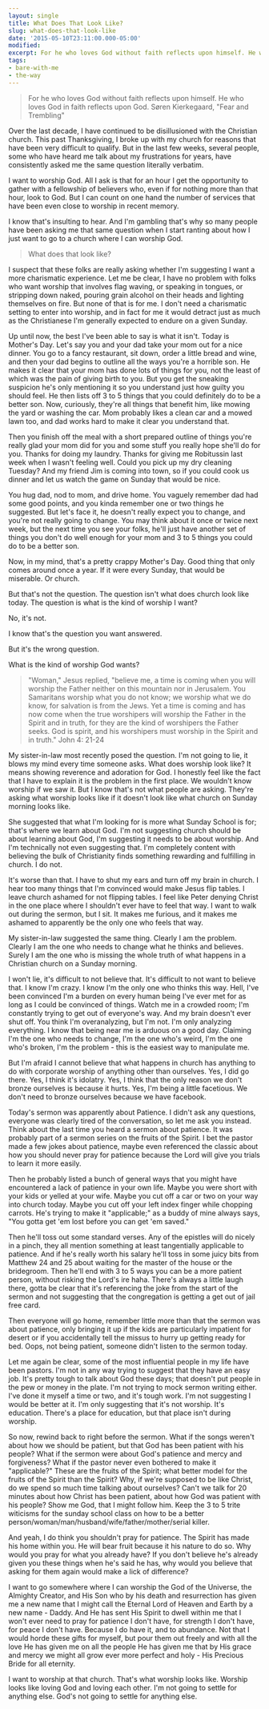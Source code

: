 ```yaml
---
layout: single
title: What Does That Look Like?
slug: what-does-that-look-like
date: '2015-05-10T23:11:00.000-05:00'
modified:
excerpt: For he who loves God without faith reflects upon himself. He who loves God in faith reflects upon God.
tags:
- bare-with-me
- the-way
---
```


> For he who loves God without faith reflects upon himself. He who loves God in faith reflects upon God.
> Søren Kierkegaard, "Fear and Trembling"

Over the last decade, I have continued to be disillusioned with the Christian church. This past Thanksgiving, I broke up with my church for reasons that have been very difficult to qualify. But in the last few weeks, several people, some who have heard me talk about my frustrations for years, have consistently asked me the same question literally verbatim.

I want to worship God. All I ask is that for an hour I get the opportunity to gather with a fellowship of believers who, even if for nothing more than that hour, look to God. But I can count on one hand the number of services that have been even close to worship in recent memory.

I know that's insulting to hear. And I'm gambling that's why so many people have been asking me that same question when I start ranting about how I just want to go to a church where I can worship God.

> What does that look like?

I suspect that these folks are really asking whether I'm suggesting I want a more charismatic experience. Let me be clear, I have no problem with folks who want worship that involves flag waving, or speaking in tongues, or stripping down naked, pouring grain alcohol on their heads and lighting themselves on fire. But none of that is for me. I don't need a charismatic setting to enter into worship, and in fact for me it would detract just as much as the Christianese I'm generally expected to endure on a given Sunday.

Up until now, the best I've been able to say is what it isn't. Today is Mother's Day. Let's say you and your dad take your mom out for a nice dinner. You go to a fancy restaurant, sit down, order a little bread and wine, and then your dad begins to outline all the ways you're a horrible son. He makes it clear that your mom has done lots of things for you, not the least of which was the pain of giving birth to you. But you get the sneaking suspicion he's only mentioning it so you understand just how guilty you should feel. He then lists off 3 to 5 things that you could definitely do to be a better son. Now, curiously, they're all things that benefit him, like mowing the yard or washing the car. Mom probably likes a clean car and a mowed lawn too, and dad works hard to make it clear you understand that.

Then you finish off the meal with a short prepared outline of things you're really glad your mom did for you and some stuff you really hope she'll do for you. Thanks for doing my laundry. Thanks for giving me Robitussin last week when I wasn't feeling well. Could you pick up my dry cleaning Tuesday? And my friend Jim is coming into town, so if you could cook us dinner and let us watch the game on Sunday that would be nice.

You hug dad, nod to mom, and drive home. You vaguely remember dad had some good points, and you kinda remember one or two things he suggested. But let's face it, he doesn't really expect you to change, and you're not really going to change. You may think about it once or twice next week, but the next time you see your folks, he'll just have another set of things you don't do well enough for your mom and 3 to 5 things you could do to be a better son.

Now, in my mind, that's a pretty crappy Mother's Day. Good thing that only comes around once a year. If it were every Sunday, that would be miserable. Or church.

But that's not the question. The question isn't what does church look like today. The question is what is the kind of worship I want?

No, it's not.

I know that's the question you want answered.

But it's the wrong question.

What is the kind of worship God wants?

> "Woman," Jesus replied, "believe me, a time is coming when you will worship the Father neither on this mountain nor in Jerusalem. You Samaritans worship what you do not know; we worship what we do know, for salvation is from the Jews. Yet a time is coming and has now come when the true worshipers will worship the Father in the Spirit and in truth, for they are the kind of worshipers the Father seeks. God is spirit, and his worshipers must worship in the Spirit and in truth."
> John 4: 21-24

My sister-in-law most recently posed the question. I'm not going to lie, it blows my mind every time someone asks. What does worship look like? It means showing reverence and adoration for God. I honestly feel like the fact that I have to explain it is the problem in the first place. We wouldn't know worship if we saw it. But I know that's not what people are asking. They're asking what worship looks like if it doesn't look like what church on Sunday morning looks like.

She suggested that what I'm looking for is more what Sunday School is for; that's where we learn about God. I'm not suggesting church should be about learning about God, I'm suggesting it needs to be about worship. And I'm technically not even suggesting that. I'm completely content with believing the bulk of Christianity finds something rewarding and fulfilling in church. I do not.

It's worse than that. I have to shut my ears and turn off my brain in church. I hear too many things that I'm convinced would make Jesus flip tables. I leave church ashamed for not flipping tables. I feel like Peter denying Christ in the one place where I shouldn't ever have to feel that way. I want to walk out during the sermon, but I sit. It makes me furious, and it makes me ashamed to apparently be the only one who feels that way.

My sister-in-law suggested the same thing. Clearly I am the problem. Clearly I am the one who needs to change what he thinks and believes. Surely I am the one who is missing the whole truth of what happens in a Christian church on a Sunday morning.

I won't lie, it's difficult to not believe that. It's difficult to not want to believe that. I know I'm crazy. I know I'm the only one who thinks this way. Hell, I've been convinced I'm a burden on every human being I've ever met for as long as I could be convinced of things. Watch me in a crowded room; I'm constantly trying to get out of everyone's way. And my brain doesn't ever shut off. You think I'm overanalyzing, but I'm not. I'm only analyzing everything. I know that being near me is arduous on a good day. Claiming I'm the one who needs to change, I'm the one who's weird, I'm the one who's broken, I'm the problem - this is the easiest way to manipulate me.

But I'm afraid I cannot believe that what happens in church has anything to do with corporate worship of anything other than ourselves. Yes, I did go there. Yes, I think it's idolatry. Yes, I think that the only reason we don't bronze ourselves is because it hurts. Yes, I'm being a little facetious. We don't need to bronze ourselves because we have facebook.

Today's sermon was apparently about Patience. I didn't ask any questions, everyone was clearly tired of the conversation, so let me ask you instead. Think about the last time you heard a sermon about patience. It was probably part of a sermon series on the fruits of the Spirit. I bet the pastor made a few jokes about patience, maybe even referenced the classic about how you should never pray for patience because the Lord will give you trials to learn it more easily.

Then he probably listed a bunch of general ways that you might have encountered a lack of patience in your own life. Maybe you were short with your kids or yelled at your wife. Maybe you cut off a car or two on your way into church today. Maybe you cut off your left index finger while chopping carrots. He's trying to make it "applicable;" as a buddy of mine always says, "You gotta get 'em lost before you can get 'em saved."

Then he'll toss out some standard verses. Any of the epistles will do nicely in a pinch, they all mention something at least tangentially applicable to patience. And if he's really worth his salary he'll toss in some juicy bits from Matthew 24 and 25 about waiting for the master of the house or the bridegroom. Then he'll end with 3 to 5 ways you can be a more patient person, without risking the Lord's ire haha. There's always a little laugh there, gotta be clear that it's referencing the joke from the start of the sermon and not suggesting that the congregation is getting a get out of jail free card.

Then everyone will go home, remember little more than that the sermon was about patience, only bringing it up if the kids are particularly impatient for desert or if you accidentally tell the missus to hurry up getting ready for bed. Oops, not being patient, someone didn't listen to the sermon today.

Let me again be clear, some of the most influential people in my life have been pastors. I'm not in any way trying to suggest that they have an easy job. It's pretty tough to talk about God these days; that doesn't put people in the pew or money in the plate. I'm not trying to mock sermon writing either. I've done it myself a time or two, and it's tough work. I'm not suggesting I would be better at it. I'm only suggesting that it's not worship. It's education. There's a place for education, but that place isn't during worship.

So now, rewind back to right before the sermon. What if the songs weren't about how we should be patient, but that God has been patient with his people? What if the sermon were about God's patience and mercy and forgiveness? What if the pastor never even bothered to make it "applicable?" These are the fruits of the Spirit; what better model for the fruits of the Spirit than the Spirit? Why, if we're supposed to be like Christ, do we spend so much time talking about ourselves? Can't we talk for 20 minutes about how Christ has been patient, about how God was patient with his people? Show me God, that I might follow him. Keep the 3 to 5 trite witicisms for the sunday school class on how to be a better person/woman/man/husband/wife/father/mother/serial killer.

And yeah, I do think you shouldn't pray for patience. The Spirit has made his home within you. He will bear fruit because it his nature to do so. Why would you pray for what you already have? If you don't believe he's already given you these things when he's said he has, why would you believe that asking for them again would make a lick of difference?

I want to go somewhere where I can worship the God of the Universe, the Almighty Creator, and His Son who by his death and resurrection has given me a new name that I might call the Eternal Lord of Heaven and Earth by a new name - Daddy. And He has sent His Spirit to dwell within me that I won't ever need to pray for patience I don't have, for strength I don't have, for peace I don't have. Because I do have it, and to abundance. Not that I would horde these gifts for myself, but pour them out freely and with all the love He has given me on all the people He has given me that by His grace and mercy we might all grow ever more perfect and holy - His Precious Bride for all eternity.

I want to worship at that church. That's what worship looks like. Worship looks like loving God and loving each other. I'm not going to settle for anything else. God's not going to settle for anything else.